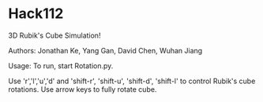 # Hack112
3D Rubik's Cube Simulation!

Authors: Jonathan Ke, Yang Gan, David Chen, Wuhan Jiang

Usage:
To run, start Rotation.py.

Use 'r','l','u','d' and 'shift-r', 'shift-u',
'shift-d', 'shift-l' to control Rubik's cube rotations.
Use arrow keys to fully rotate cube.
